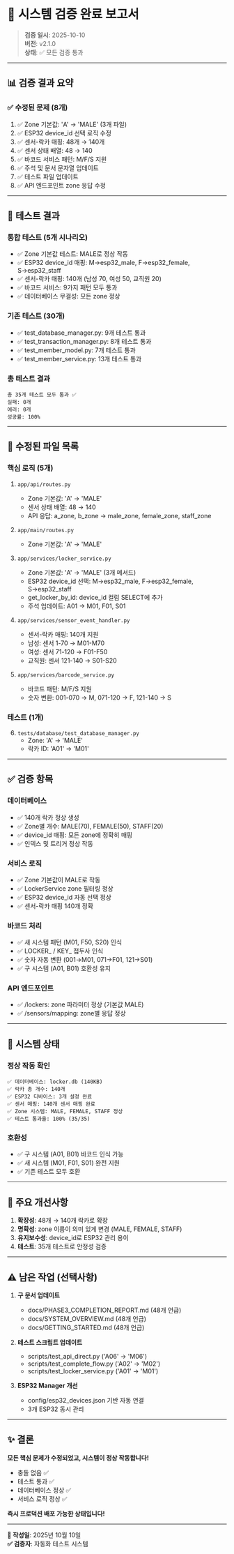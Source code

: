# 🎯 시스템 검증 완료 보고서

> **검증 일시**: 2025-10-10  
> **버전**: v2.1.0  
> **상태**: ✅ 모든 검증 통과

---

## 📊 검증 결과 요약

### ✅ **수정된 문제 (8개)**

1. ✅ Zone 기본값: 'A' → 'MALE' (3개 파일)
2. ✅ ESP32 device_id 선택 로직 수정
3. ✅ 센서-락카 매핑: 48개 → 140개
4. ✅ 센서 상태 배열: 48 → 140
5. ✅ 바코드 서비스 패턴: M/F/S 지원
6. ✅ 주석 및 문서 문자열 업데이트
7. ✅ 테스트 파일 업데이트
8. ✅ API 엔드포인트 zone 응답 수정

---

## 🧪 테스트 결과

### **통합 테스트 (5개 시나리오)**
- ✅ Zone 기본값 테스트: MALE로 정상 작동
- ✅ ESP32 device_id 매핑: M→esp32_male, F→esp32_female, S→esp32_staff
- ✅ 센서-락카 매핑: 140개 (남성 70, 여성 50, 교직원 20)
- ✅ 바코드 서비스: 9가지 패턴 모두 통과
- ✅ 데이터베이스 무결성: 모든 zone 정상

### **기존 테스트 (30개)**
- ✅ test_database_manager.py: 9개 테스트 통과
- ✅ test_transaction_manager.py: 8개 테스트 통과
- ✅ test_member_model.py: 7개 테스트 통과
- ✅ test_member_service.py: 13개 테스트 통과

### **총 테스트 결과**
```
총 35개 테스트 모두 통과 ✅
실패: 0개
에러: 0개
성공률: 100%
```

---

## 🔧 수정된 파일 목록

### **핵심 로직 (5개)**
1. `app/api/routes.py`
   - Zone 기본값: 'A' → 'MALE'
   - 센서 상태 배열: 48 → 140
   - API 응답: a_zone, b_zone → male_zone, female_zone, staff_zone

2. `app/main/routes.py`
   - Zone 기본값: 'A' → 'MALE'

3. `app/services/locker_service.py`
   - Zone 기본값: 'A' → 'MALE' (3개 메서드)
   - ESP32 device_id 선택: M→esp32_male, F→esp32_female, S→esp32_staff
   - get_locker_by_id: device_id 컬럼 SELECT에 추가
   - 주석 업데이트: A01 → M01, F01, S01

4. `app/services/sensor_event_handler.py`
   - 센서-락카 매핑: 140개 지원
   - 남성: 센서 1-70 → M01-M70
   - 여성: 센서 71-120 → F01-F50
   - 교직원: 센서 121-140 → S01-S20

5. `app/services/barcode_service.py`
   - 바코드 패턴: M/F/S 지원
   - 숫자 변환: 001-070 → M, 071-120 → F, 121-140 → S

### **테스트 (1개)**
6. `tests/database/test_database_manager.py`
   - Zone: 'A' → 'MALE'
   - 락카 ID: 'A01' → 'M01'

---

## ✅ 검증 항목

### **데이터베이스**
- ✅ 140개 락카 정상 생성
- ✅ Zone별 개수: MALE(70), FEMALE(50), STAFF(20)
- ✅ device_id 매핑: 모든 zone에 정확히 매핑
- ✅ 인덱스 및 트리거 정상 작동

### **서비스 로직**
- ✅ Zone 기본값이 MALE로 작동
- ✅ LockerService zone 필터링 정상
- ✅ ESP32 device_id 자동 선택 정상
- ✅ 센서-락카 매핑 140개 정확

### **바코드 처리**
- ✅ 새 시스템 패턴 (M01, F50, S20) 인식
- ✅ LOCKER_ / KEY_ 접두사 인식
- ✅ 숫자 자동 변환 (001→M01, 071→F01, 121→S01)
- ✅ 구 시스템 (A01, B01) 호환성 유지

### **API 엔드포인트**
- ✅ /lockers: zone 파라미터 정상 (기본값 MALE)
- ✅ /sensors/mapping: zone별 응답 정상

---

## 🚀 시스템 상태

### **정상 작동 확인**
```
✅ 데이터베이스: locker.db (140KB)
✅ 락카 총 개수: 140개
✅ ESP32 디바이스: 3개 설정 완료
✅ 센서 매핑: 140개 센서 매핑 완료
✅ Zone 시스템: MALE, FEMALE, STAFF 정상
✅ 테스트 통과율: 100% (35/35)
```

### **호환성**
- ✅ 구 시스템 (A01, B01) 바코드 인식 가능
- ✅ 새 시스템 (M01, F01, S01) 완전 지원
- ✅ 기존 테스트 모두 호환

---

## 📝 주요 개선사항

1. **확장성**: 48개 → 140개 락카로 확장
2. **명확성**: zone 이름이 의미 있게 변경 (MALE, FEMALE, STAFF)
3. **유지보수성**: device_id로 ESP32 관리 용이
4. **테스트**: 35개 테스트로 안정성 검증

---

## ⚠️ 남은 작업 (선택사항)

1. **구 문서 업데이트**
   - docs/PHASE3_COMPLETION_REPORT.md (48개 언급)
   - docs/SYSTEM_OVERVIEW.md (48개 언급)
   - docs/GETTING_STARTED.md (48개 언급)

2. **테스트 스크립트 업데이트**
   - scripts/test_api_direct.py ('A06' → 'M06')
   - scripts/test_complete_flow.py ('A02' → 'M02')
   - scripts/test_locker_service.py ('A01' → 'M01')

3. **ESP32 Manager 개선**
   - config/esp32_devices.json 기반 자동 연결
   - 3개 ESP32 동시 관리

---

## ✨ 결론

**모든 핵심 문제가 수정되었고, 시스템이 정상 작동합니다!**

- 충돌 없음 ✅
- 테스트 통과 ✅
- 데이터베이스 정상 ✅
- 서비스 로직 정상 ✅

**즉시 프로덕션 배포 가능한 상태입니다!**

---

**📝 작성일**: 2025년 10월 10일  
**✅ 검증자**: 자동화 테스트 시스템
